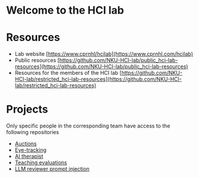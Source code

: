 # Welcome to the HCI lab


# Resources
- Lab website [https://www.cprnhl/hcilab](https://www.cprnhl.com/hcilab)
- Public resources [https://github.com/NKU-HCI-lab/public_hci-lab-resources](https://github.com/NKU-HCI-lab/public_hci-lab-resources)
- Resources for the members of the HCI lab [https://github.com/NKU-HCI-lab/restricted_hci-lab-resources](https://github.com/NKU-HCI-lab/restricted_hci-lab-resources)

# Projects
Only specific people in the corresponding team have access to the following repositories
- [Auctions](https://github.com/NKU-HCI-lab/auctions)
- [Eye-tracking](https://github.com/NKU-HCI-lab/eyetracking)
- [AI therapist](https://github.com/NKU-HCI-lab/aitherapist)
- [Teaching evaluations](https://github.com/NKU-HCI-lab/teachevals)
- [LLM reviewer prompt injection](https://github.com/NKU-HCI-lab/LLM-reviewer-prompt-injection)
